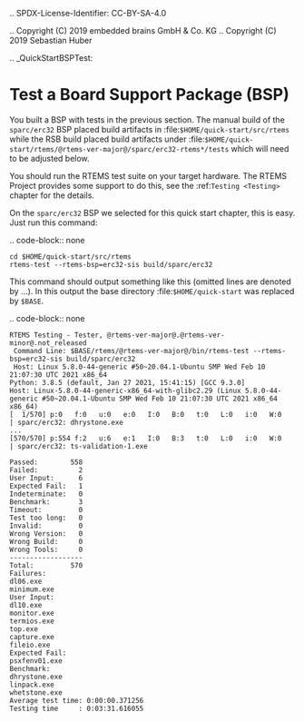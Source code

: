 .. SPDX-License-Identifier: CC-BY-SA-4.0

.. Copyright (C) 2019 embedded brains GmbH & Co. KG
.. Copyright (C) 2019 Sebastian Huber

.. _QuickStartBSPTest:

Test a Board Support Package (BSP)
==================================

You built a BSP with tests in the previous section.  The manual build of the
``sparc/erc32`` BSP placed build artifacts in :file:`$HOME/quick-start/src/rtems`
while the RSB build placed build artifacts under
:file:`$HOME/quick-start/rtems/@rtems-ver-major@/sparc/erc32-rtems*/tests` which
will need to be adjusted below.

You should run the RTEMS test suite on your target hardware.  The RTEMS Project
provides some support to do this, see the :ref:`Testing <Testing>` chapter for
the details.

On the ``sparc/erc32`` BSP we selected for this quick start chapter, this is
easy.  Just run this command:

.. code-block:: none

    cd $HOME/quick-start/src/rtems
    rtems-test --rtems-bsp=erc32-sis build/sparc/erc32

This command should output something like this (omitted lines are denoted by
...).  In this output the base directory :file:`$HOME/quick-start` was replaced
by ``$BASE``.

.. code-block:: none

    RTEMS Testing - Tester, @rtems-ver-major@.@rtems-ver-minor@.not_released
     Command Line: $BASE/rtems/@rtems-ver-major@/bin/rtems-test --rtems-bsp=erc32-sis build/sparc/erc32
     Host: Linux 5.8.0-44-generic #50~20.04.1-Ubuntu SMP Wed Feb 10 21:07:30 UTC 2021 x86_64
    Python: 3.8.5 (default, Jan 27 2021, 15:41:15) [GCC 9.3.0]
    Host: Linux-5.8.0-44-generic-x86_64-with-glibc2.29 (Linux 5.8.0-44-generic #50~20.04.1-Ubuntu SMP Wed Feb 10 21:07:30 UTC 2021 x86_64 x86_64)
    [  1/570] p:0   f:0   u:0   e:0   I:0   B:0   t:0   L:0   i:0   W:0   | sparc/erc32: dhrystone.exe
    ...
    [570/570] p:554 f:2   u:6   e:1   I:0   B:3   t:0   L:0   i:0   W:0   | sparc/erc32: ts-validation-1.exe

    Passed:        558
    Failed:          2
    User Input:      6
    Expected Fail:   1
    Indeterminate:   0
    Benchmark:       3
    Timeout:         0
    Test too long:   0
    Invalid:         0
    Wrong Version:   0
    Wrong Build:     0
    Wrong Tools:     0
    ------------------
    Total:         570
    Failures:
    dl06.exe
    minimum.exe
    User Input:
    dl10.exe
    monitor.exe
    termios.exe
    top.exe
    capture.exe
    fileio.exe
    Expected Fail:
    psxfenv01.exe
    Benchmark:
    dhrystone.exe
    linpack.exe
    whetstone.exe
    Average test time: 0:00:00.371256
    Testing time     : 0:03:31.616055
